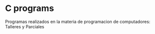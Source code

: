 # C programs

Programas realizados en la materia de programacion de computadores: Talleres y Parciales